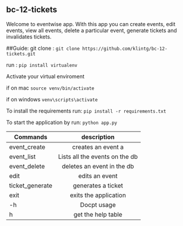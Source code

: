 ## bc-12-tickets

Welcome to eventwise app. With this app you can create events, edit events, view all events, 
delete a particular event, generate tickets and invalidates tickets.

##Guide:
git clone : `git clone https://github.com/klintg/bc-12-tickets.git`

run : `pip install virtualenv`

Activate your virtual enviroment

if on mac `source venv/bin/activate`

if on windows `venv\scripts\activate`

To install the requirements run: `pip install -r requirements.txt`

To start the application by run: `python app.py`


| Commands          | description        
| ----------------- |:------------------------------:|
| event_create      | creates an event a |
| event_list        | Lists all the events on the db  |
| event_delete      | deletes an event in the db      | 
| edit              | edits an event                  |
| ticket_generate   | generates a ticket              |
| exit              | exits the application           |
| -h                | Docpt usage                     |
| h                 | get the help table              |

